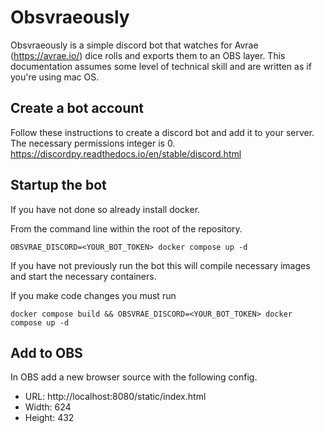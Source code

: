 # Obsvraeously
Obsvraeously is a simple discord bot that watches for Avrae (https://avrae.io/) dice rolls and exports them to an OBS layer. This documentation assumes some level of technical skill and are written as if you're using mac OS.

## Create a bot account
Follow these instructions to create a discord bot and add it to your server. The necessary permissions integer is 0. https://discordpy.readthedocs.io/en/stable/discord.html

## Startup the bot
If you have not done so already install docker.


From the command line within the root of the repository.

```
OBSVRAE_DISCORD=<YOUR_BOT_TOKEN> docker compose up -d
```

If you have not previously run the bot this will compile necessary images and start the necessary containers.

If you make code changes you must run

```
docker compose build && OBSVRAE_DISCORD=<YOUR_BOT_TOKEN> docker compose up -d
```

## Add to OBS
In OBS add a new browser source with the following config.

* URL: http://localhost:8080/static/index.html
* Width: 624
* Height: 432